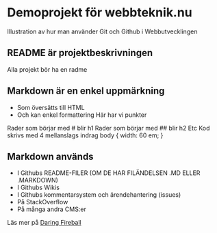 # Demoprojekt för webbteknik.nu
Illustration av hur man använder Git och Github i Webbutvecklingen
## README är projektbeskrivningen
Alla projekt bör ha en radme
## Markdown är en enkel uppmärkning
 * Som översätts till HTML
 * Och kan enkel formattering
 Här har vi punkter

Rader som börjar med # blir h1
Rader som börjar med ## blir h2
Etc
Kod skrivs med 4 mellanslags indrag
    body {
        width: 60 em;
    }

## Markdown används
 * I Githubs README-FILER (OM DE HAR FILÄNDELSEN .MD ELLER .MARKDOWN)
 * I Githubs Wikis
 * I Githubs kommentarsystem och ärendehantering (issues)
 * På StackOverflow
 * På många andra CMS:er

Läs mer på [Daring Fireball](http://daringfireball.net/projects/markdown/)

	
